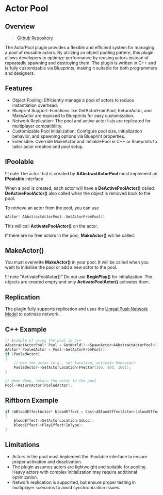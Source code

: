 # Actor Pool

## Overview

> [Github Repository](https://github.com/ArtemIyX/ActorPoolUnreal)

The ActorPool plugin provides a flexible and efficient system for managing a pool of reusable actors. By utilizing an object pooling pattern, this plugin allows developers to optimize performance by reusing actors instead of repeatedly spawning and destroying them. The plugin is written in C++ and is fully customizable via Blueprints, making it suitable for both programmers and designers.

## Features

- Object Pooling: Efficiently manage a pool of actors to reduce instantiation overhead.
- Blueprint Support: Functions like GetActorFromPool, ReturnActor, and MakeActor are exposed to Blueprints for easy customization.
- Network Replication: The pool and active actor lists are replicated for multiplayer compatibility.
- Customizable Pool Initialization: Configure pool size, initialization behavior, and spawning options via Blueprint properties.
- Extensible: Override MakeActor and InitializePool in C++ or Blueprints to tailor actor creation and pool setup.

## IPoolable

!!! note
    The actor that is created by **AAbstractActorPool** must implement an **IPoolable** interface

When a pool is created, each actor will have a **DeActivePoolActor()** called.
**DeActivePoolActor()** also called when the object is removed back to the pool.

To retrieve an actor from the pool, you can use 
```C++
AActor* AAbstractActorPool::GetActorFromPool()
```

This will call **ActivatePoolActor()** on the actor.

If there are no free actors in the pool, **MakeActor()** will be called.

## MakeActor()

You must overwrite **MakeActor()** in your pool. It will be called when you want to initialise the pool or add a new actor to the pool.

!!! note "ActivatePoolActor()"
    Do not use **BeginPlay()** for initialization. The objects are created empty and only **ActivatePoolActor()** activates them.

## Replication

The plugin fully supports replication and uses the [Unreal Push Network Model](https://www.kierannewland.co.uk/push-model-networking-unreal-engine/) to optimize network.

## C++ Example

```C++
// Example of using the pool in C++
AAbstractActorPool* Pool = GetWorld()->SpawnActor<AAbstractActorPool>();
AActor* PooledActor = Pool->GetActorFromPool();
if (PooledActor)
{
    // Use the actor (e.g., set location, activate behavior)
    PooledActor->SetActorLocation(FVector(100, 100, 100));
}

// When done, return the actor to the pool
Pool->ReturnActor(PooledActor);
```

## Riftborn Example

```C++ title="HumWeaponCharacter.cpp"
if (ABloodEffectActor* bloodEffect = Cast<ABloodEffectActor>(bloodEffectPool->GetActorFromPool()))
{
	bloodEffect->SetActorLocation(InLoc);
	bloodEffect->PlayEffect(InType);
}
```

## Limitations

- Actors in the pool must implement the IPoolable interface to ensure proper activation and deactivation.
- The plugin assumes actors are lightweight and suitable for pooling. Heavy actors with complex initialization may require additional optimization.
- Network replication is supported, but ensure proper testing in multiplayer scenarios to avoid synchronization issues.